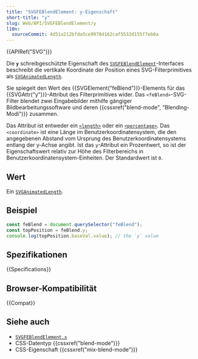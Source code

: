 ```yaml
---
title: "SVGFEBlendElement: y-Eigenschaft"
short-title: "y"
slug: Web/API/SVGFEBlendElement/y
l10n:
  sourceCommit: 4d51a212bfda5ce9978d162caf5532d155f7eb0a
---
```


{{APIRef("SVG")}}

Die **`y`** schreibgeschützte Eigenschaft des [`SVGFEBlendElement`](/de/docs/Web/API/SVGFEBlendElement)-Interfaces beschreibt die vertikale Koordinate der Position eines SVG-Filterprimitives als [`SVGAnimatedLength`](/de/docs/Web/API/SVGAnimatedLength).

Sie spiegelt den Wert des {{SVGElement("feBlend")}}-Elements für das {{SVGAttr("y")}}-Attribut des Filterprimitives wider.
Das `<feBlend>`-SVG-Filter blendet zwei Eingabebilder mithilfe gängiger Bildbearbeitungssoftware und deren {{cssxref("blend-mode", "Blending-Modi")}} zusammen.

Das Attribut ist entweder ein [`<length>`](/de/docs/Web/SVG/Content_type#length) oder ein [`<percentage>`](/de/docs/Web/SVG/Content_type#percentage). Das `<coordinate>` ist eine Länge im Benutzerkoordinatensystem, die den angegebenen Abstand vom Ursprung des Benutzerkoordinatensystems entlang der y-Achse angibt. Ist das `y`-Attribut ein Prozentwert, so ist der Eigenschaftswert relativ zur Höhe des Filterbereichs in Benutzerkoordinatensystem-Einheiten. Der Standardwert ist `0`.

## Wert

Ein [`SVGAnimatedLength`](/de/docs/Web/API/SVGAnimatedLength).

## Beispiel

```js
const feBlend = document.querySelector("feBlend");
const topPosition = feBlend.y;
console.log(topPosition.baseVal.value); // the `y` value
```

## Spezifikationen

{{Specifications}}

## Browser-Kompatibilität

{{Compat}}

## Siehe auch

- [`SVGFEBlendElement.x`](/de/docs/Web/API/SVGFEBlendElement/x)
- CSS-Datentyp {{cssxref("blend-mode")}}
- CSS-Eigenschaft {{cssxref("mix-blend-mode")}}
